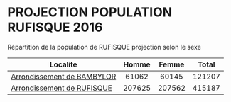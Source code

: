 # PROJECTION POPULATION RUFISQUE 2016
	
Répartition de la population de RUFISQUE projection selon le sexe
	
| Localite  | Homme | Femme | Total |
| --------- |:-----:|:-----:|:-----:|
| [Arrondissement de BAMBYLOR](BAMBYLOR) | 61062 | 60145 | 121207 |
| [Arrondissement de RUFISQUE](RUFISQUE) | 207625 | 207562 | 415187 |
